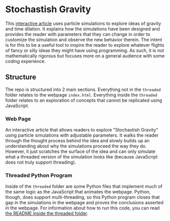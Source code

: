 # Stochastish Gravity

This [interactive article](https://ericknock.dev/gravity/) uses particle simulations to explore ideas of gravity and time dilation. It explains how the simulations have been designed and provides the reader with parameters that they can change in order to customize the simulation and observe the new behavior therein. The intent is for this to be a useful tool to inspire the reader to explore whatever flights of fancy or silly ideas they might have using programming. As such, it is not mathematically rigorous but focuses more on a general audience with some coding experience.

## Structure

The repo is structured into 2 main sections. Everything not in the `threaded` folder relates to the webpage `index.html`. Everything inside the `threaded` folder relates to an exploration of concepts that cannot be replicated using JavaScript.

### Web Page

An interactive article that allows readers to explore "Stochastish Gravity" using particle simulations with adjustable parameters. It walks the reader through the thought process behind the idea and slowly builds up an understanding about why the simulations proceed the way they do. However, it just scratches the surface of the idea and can only simulate what a threaded version of the simulation looks like (because JavaScript does not truly support threading).

### Threaded Python Program

Inside of the `threaded` folder are some Python files that implement much of the same logic as the JavaScript that animates the webpage. Python, though, does support multi-threading, so this Python program closes that gap in the simulations in the webpage and proves the conclusions asserted in the webpage. For information about how to run this code, you can read [the README inside the threaded folder](https://github.com/EricKnocklein/stochastish-gravity/blob/main/threaded/README.md).